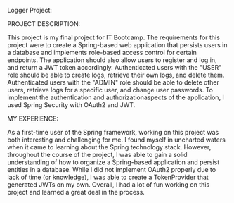Logger Project:

PROJECT DESCRIPTION:

This project is my final project for IT Bootcamp. The requirements for this project were to create a Spring-based web application that persists users in a database and implements role-based access control for certain endpoints. The application should also allow users to register and log in, and return a JWT token accordingly. Authenticated users with the "USER" role should be able to create logs, retrieve their own logs, and delete them. Authenticated users with the "ADMIN" role should be able to delete other users, retrieve logs for a specific user, and change user passwords. To implement the authentication and authorizationaspects of the application, I used Spring Security with OAuth2 and JWT.

MY EXPERIENCE:

As a first-time user of the Spring framework, working on this project was both interesting and challenging for me. I found myself in uncharted waters when it came to learning about the Spring technology stack. However, throughout the course of the project, I was able to gain a solid understanding of how to organize a Spring-based application and persist entities in a database. While I did not implement OAuth2 properly due to lack of time (or knowledge), I was able to create a TokenProvider that generated JWTs on my own. Overall, I had a lot of fun working on this project and learned a great deal in the process.
